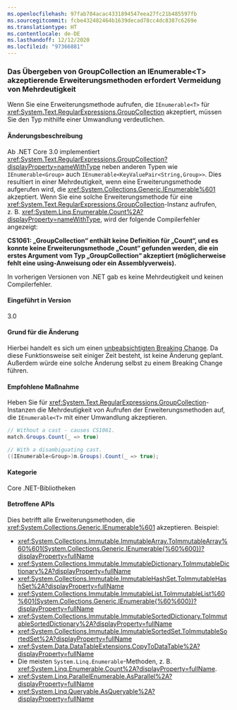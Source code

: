 ```yaml
---
ms.openlocfilehash: 97fab784acac4331894547eea27fc21b485597fb
ms.sourcegitcommit: fcbe432482464b1639decad78cc4dc8387c6269e
ms.translationtype: HT
ms.contentlocale: de-DE
ms.lasthandoff: 12/12/2020
ms.locfileid: "97366881"
---
```

### <a name="passing-groupcollection-to-extension-methods-taking-ienumerablet-requires-disambiguation"></a>Das Übergeben von GroupCollection an IEnumerable\<T> akzeptierende Erweiterungsmethoden erfordert Vermeidung von Mehrdeutigkeit

Wenn Sie eine Erweiterungsmethode aufrufen, die `IEnumerable<T>` für <xref:System.Text.RegularExpressions.GroupCollection> akzeptiert, müssen Sie den Typ mithilfe einer Umwandlung verdeutlichen.

#### <a name="change-description"></a>Änderungsbeschreibung

Ab .NET Core 3.0 implementiert <xref:System.Text.RegularExpressions.GroupCollection?displayProperty=nameWithType> neben anderen Typen wie `IEnumerable<Group>` auch `IEnumerable<KeyValuePair<String,Group>>`. Dies resultiert in einer Mehrdeutigkeit, wenn eine Erweiterungsmethode aufgerufen wird, die <xref:System.Collections.Generic.IEnumerable%601> akzeptiert. Wenn Sie eine solche Erweiterungsmethode für eine <xref:System.Text.RegularExpressions.GroupCollection>-Instanz aufrufen, z. B. <xref:System.Linq.Enumerable.Count%2A?displayProperty=nameWithType>, wird der folgende Compilerfehler angezeigt:

**CS1061: „GroupCollection“ enthält keine Definition für „Count“, und es konnte keine Erweiterungsmethode „Count“ gefunden werden, die ein erstes Argument vom Typ „GroupCollection“ akzeptiert (möglicherweise fehlt eine using-Anweisung oder ein Assemblyverweis).**

In vorherigen Versionen von .NET gab es keine Mehrdeutigkeit und keinen Compilerfehler.

#### <a name="version-introduced"></a>Eingeführt in Version

3.0

#### <a name="reason-for-change"></a>Grund für die Änderung

Hierbei handelt es sich um einen [unbeabsichtigten Breaking Change](https://github.com/dotnet/corefx/pull/30077). Da diese Funktionsweise seit einiger Zeit besteht, ist keine Änderung geplant. Außerdem würde eine solche Änderung selbst zu einem Breaking Change führen.

#### <a name="recommended-action"></a>Empfohlene Maßnahme

Heben Sie für <xref:System.Text.RegularExpressions.GroupCollection>-Instanzen die Mehrdeutigkeit von Aufrufen der Erweiterungsmethoden auf, die `IEnumerable<T>` mit einer Umwandlung akzeptieren.

```csharp
// Without a cast - causes CS1061.
match.Groups.Count(_ => true)

// With a disambiguating cast.
((IEnumerable<Group>)m.Groups).Count(_ => true);
```

#### <a name="category"></a>Kategorie

Core .NET-Bibliotheken

#### <a name="affected-apis"></a>Betroffene APIs

Dies betrifft alle Erweiterungsmethoden, die <xref:System.Collections.Generic.IEnumerable%601> akzeptieren. Beispiel:

- <xref:System.Collections.Immutable.ImmutableArray.ToImmutableArray%60%601(System.Collections.Generic.IEnumerable{%60%600})?displayProperty=fullName>
- <xref:System.Collections.Immutable.ImmutableDictionary.ToImmutableDictionary%2A?displayProperty=fullName>
- <xref:System.Collections.Immutable.ImmutableHashSet.ToImmutableHashSet%2A?displayProperty=fullName>
- <xref:System.Collections.Immutable.ImmutableList.ToImmutableList%60%601(System.Collections.Generic.IEnumerable{%60%600})?displayProperty=fullName>
- <xref:System.Collections.Immutable.ImmutableSortedDictionary.ToImmutableSortedDictionary%2A?displayProperty=fullName>
- <xref:System.Collections.Immutable.ImmutableSortedSet.ToImmutableSortedSet%2A?displayProperty=fullName>
- <xref:System.Data.DataTableExtensions.CopyToDataTable%2A?displayProperty=fullName>
- Die meisten `System.Linq.Enumerable`-Methoden, z. B. <xref:System.Linq.Enumerable.Count%2A?displayProperty=fullName>.
- <xref:System.Linq.ParallelEnumerable.AsParallel%2A?displayProperty=fullName>
- <xref:System.Linq.Queryable.AsQueryable%2A?displayProperty=fullName>

<!--

#### Affected APIs

- ``M:System.Collections.Immutable.ImmutableArray.ToImmutableArray``1(System.Collections.Generic.IEnumerable{``0})``
- `Overload:System.Collections.Immutable.ImmutableDictionary.ToImmutableDictionary`
- `Overload:System.Collections.Immutable.ImmutableHashSet.ToImmutableHashSet`
- ``M:System.Collections.Immutable.ImmutableList.ToImmutableList``1(System.Collections.Generic.IEnumerable{``0})``
- `Overload:System.Collections.Immutable.ImmutableSortedDictionary.ToImmutableSortedDictionary`
- `Overload:System.Collections.Immutable.ImmutableSortedSet.ToImmutableSortedSet`
- `Overload:System.Data.DataTableExtensions.CopyToDataTable`
- `Overload:System.Linq.Enumerable.Count`
- `Overload:System.Linq.ParallelEnumerable.AsParallel`
- `Overload:System.Linq.Queryable.AsQueryable`

-->
